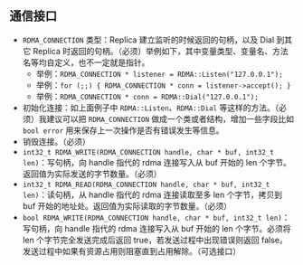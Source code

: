 ## 通信接口
* `RDMA_CONNECTION` 类型：Replica 建立监听的时候返回的句柄，以及 Dial 到其它 Replica 时返回的句柄。（必须）举例如下，其中变量类型、变量名、方法名等均自定义，也不一定就是指针。
  * 举例：`RDMA_CONNECTION * listener = RDMA::Listen("127.0.0.1");`
  * 举例：`for (;;) { RDMA_CONNECTION * conn = listener->accept(); }`
  * 举例：`RDMA_CONNECTION * conn = RDMA::Dial("127.0.0.1");` 
* 初始化连接：如上面例子中 `RDMA::Listen`、`RDMA::Dial` 等这样的方法。（必须）我建议可以把 `RDMA_CONNECTION` 做成一个类或者结构，增加一些字段比如 `bool error` 用来保存上一次操作是否有错误发生等信息。
* 销毁连接。（必须）
* `int32_t RDMA_WRITE(RDMA_CONNECTION handle, char * buf, int32_t len)`：写句柄，向 handle 指代的 rdma 连接写入从 buf 开始的 len 个字节。返回值为实际发送的字节数量。（必须）
* `int32_t RDMA_READ(RDMA_CONNECTION handle, char * buf, int32_t len)`：读句柄，从 handle 指代的 rdma 连接读取至多 len 个字节，拷贝到 buf 开始的地址处。返回值为实际读取的字节数量。（必须）
* `bool RDMA_WRITE(RDMA_CONNECTION handle, char * buf, int32_t len)`：写句柄，向 handle 指代的 rdma 连接写入从 buf 开始的 len 个字节。必须将 len 个字节完全发送完成后返回 true，若发送过程中出现错误则返回 false。发送过程中如果有资源占用则阻塞直到占用解除。（可选接口）
